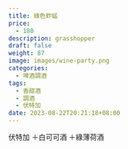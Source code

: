 ```yaml
---
title: 綠色蚱蜢
price:
  - 180
description: grasshopper
draft: false
weight: 87
image: images/wine-party.png
categories:
  - 啤酒調酒
tags:
  - 香甜酒
  - 調酒
  - 伏特加
date: 2023-08-22T20:21:18+08:00
---
```

 伏特加 ＋白可可酒 ＋綠薄荷酒
